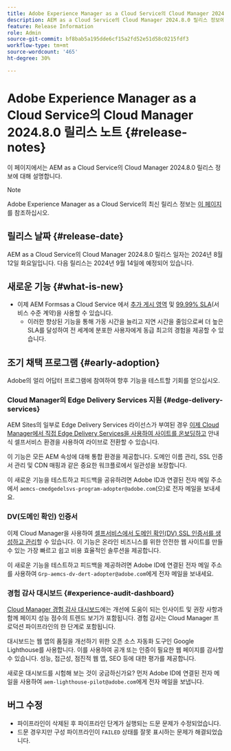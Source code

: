 ```yaml
---
title: Adobe Experience Manager as a Cloud Service의 Cloud Manager 2024.8.0 릴리스 정보
description: AEM as a Cloud Service의 Cloud Manager 2024.8.0 릴리스 정보에 대해 알아봅니다.
feature: Release Information
role: Admin
source-git-commit: bf8bab5a195dde6cf15a2fd52e51d58c0215fdf3
workflow-type: tm+mt
source-wordcount: '465'
ht-degree: 30%

---
```



# Adobe Experience Manager as a Cloud Service의 Cloud Manager 2024.8.0 릴리스 노트 {#release-notes}

이 페이지에서는 AEM as a Cloud Service의 Cloud Manager 2024.8.0 릴리스 정보에 대해 설명합니다.

>[!NOTE]
>
>Adobe Experience Manager as a Cloud Service의 최신 릴리스 정보는 [이 페이지](/help/release-notes/release-notes-cloud/release-notes-current.md)를 참조하십시오.

## 릴리스 날짜 {#release-date}

AEM as a Cloud Service의 Cloud Manager 2024.8.0 릴리스 일자는 2024년 8월 12일 화요일입니다. 다음 릴리스는 2024년 9월 14일에 예정되어 있습니다.

## 새로운 기능 {#what-is-new}

* 이제 AEM Formsas a Cloud Service 에서 [추가 게시 영역](/help/operations/additional-publish-regions.md) 및 [99.99% SLA](/help/implementing/cloud-manager/getting-access-to-aem-in-cloud/creating-production-programs.md#sla)(서비스 수준 계약)을 사용할 수 있습니다.
   * 이러한 향상된 기능을 통해 가동 시간을 늘리고 지연 시간을 줄임으로써 더 높은 SLA를 달성하여 전 세계에 분포한 사용자에게 동급 최고의 경험을 제공할 수 있습니다.

## 조기 채택 프로그램 {#early-adoption}

Adobe의 얼리 어답터 프로그램에 참여하여 향후 기능을 테스트할 기회를 얻으십시오.

### Cloud Manager의 Edge Delivery Services 지원 {#edge-delivery-services}

AEM Sites의 일부로 Edge Delivery Services 라이선스가 부여된 경우 [이제 Cloud Manager에서 직접 Edge Delivery Services을 사용하여 사이트를 온보딩하고](/help/implementing/cloud-manager/edge-delivery-services.md) 안내식 셀프서비스 환경을 사용하여 라이브로 전환할 수 있습니다.

이 기능은 모든 AEM 속성에 대해 통합 환경을 제공합니다. 도메인 이름 관리, SSL 인증서 관리 및 CDN 매핑과 같은 중요한 워크플로에서 일관성을 보장합니다.

이 새로운 기능을 테스트하고 피드백을 공유하려면 Adobe ID과 연결된 전자 메일 주소에서 `aemcs-cmedgedelsvs-program-adopter@adobe.com`(으)로 전자 메일을 보내세요.

### DV(도메인 확인) 인증서

이제 Cloud Manager을 사용하여 [셀프서비스에서 도메인 확인(DV) SSL 인증서를 생성하고 관리](/help/implementing/cloud-manager/managing-ssl-certifications/domain-validated-certificates.md)할 수 있습니다. 이 기능은 온라인 비즈니스를 위한 안전한 웹 사이트를 만들 수 있는 가장 빠르고 쉽고 비용 효율적인 솔루션을 제공합니다.

이 새로운 기능을 테스트하고 피드백을 제공하려면 Adobe ID에 연결된 전자 메일 주소를 사용하여 `Grp-aemcs-dv-dert-adopter@adobe.com`에게 전자 메일을 보내세요.

### 경험 감사 대시보드 {#experience-audit-dashboard}

[Cloud Manager 경험 감사 대시보드](/help/implementing/cloud-manager/experience-audit-dashboard.md)에는 개선에 도움이 되는 인사이트 및 권장 사항과 함께 페이지 성능 점수의 트렌드 보기가 포함됩니다. 경험 감사는 Cloud Manager 프로덕션 파이프라인의 한 단계로 포함됩니다.

대시보드는 웹 앱의 품질을 개선하기 위한 오픈 소스 자동화 도구인 Google Lighthouse를 사용합니다. 이를 사용하여 공개 또는 인증이 필요한 웹 페이지를 감사할 수 있습니다. 성능, 접근성, 점진적 웹 앱, SEO 등에 대한 평가를 제공합니다.

새로운 대시보드를 시험해 보는 것이 궁금하신가요? 먼저 Adobe ID에 연결된 전자 메일을 사용하여 `aem-lighthouse-pilot@adobe.com`에게 전자 메일을 보냅니다.

## 버그 수정

* 파이프라인이 삭제된 후 파이프라인 단계가 실행되는 드문 문제가 수정되었습니다.
* 드문 경우지만 구성 파이프라인이 `FAILED` 상태를 잘못 표시하는 문제가 해결되었습니다.
